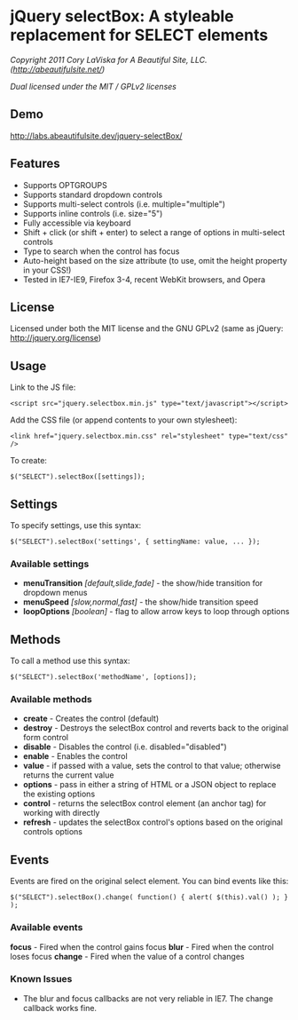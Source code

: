 # jQuery selectBox: A styleable replacement for SELECT elements

_Copyright 2011 Cory LaViska for A Beautiful Site, LLC. (http://abeautifulsite.net/)_

_Dual licensed under the MIT / GPLv2 licenses_


## Demo

http://labs.abeautifulsite.dev/jquery-selectBox/


## Features

* Supports OPTGROUPS
* Supports standard dropdown controls
* Supports multi-select controls (i.e. multiple="multiple")
* Supports inline controls (i.e. size="5")
* Fully accessible via keyboard
* Shift + click (or shift + enter) to select a range of options in multi-select controls
* Type to search when the control has focus
* Auto-height based on the size attribute (to use, omit the height property in your CSS!)
* Tested in IE7-IE9, Firefox 3-4, recent WebKit browsers, and Opera


## License

Licensed under both the MIT license and the GNU GPLv2 (same as jQuery: http://jquery.org/license)


## Usage

Link to the JS file:

	<script src="jquery.selectbox.min.js" type="text/javascript"></script>

Add the CSS file (or append contents to your own stylesheet):

	<link href="jquery.selectbox.min.css" rel="stylesheet" type="text/css" />

To create:

	$("SELECT").selectBox([settings]);


## Settings

To specify settings, use this syntax:

	$("SELECT").selectBox('settings', { settingName: value, ... });

### Available settings

* __menuTransition__ _[default,slide,fade]_ - the show/hide transition for dropdown menus
* __menuSpeed__ _[slow,normal,fast]_ - the show/hide transition speed
* __loopOptions__ _[boolean]_ - flag to allow arrow keys to loop through options


## Methods

To call a method use this syntax:

	$("SELECT").selectBox('methodName', [options]);

### Available methods

* __create__ - Creates the control (default)
* __destroy__ - Destroys the selectBox control and reverts back to the original form control
* __disable__ - Disables the control (i.e. disabled="disabled")
* __enable__ - Enables the control
* __value__ - if passed with a value, sets the control to that value; otherwise returns the current value
* __options__ - pass in either a string of HTML or a JSON object to replace the existing options
* __control__ - returns the selectBox control element (an anchor tag) for working with directly
* __refresh__ - updates the selectBox control's options based on the original controls options


## Events

Events are fired on the original select element. You can bind events like this:

	$("SELECT").selectBox().change( function() { alert( $(this).val() ); } );

### Available events

__focus__ - Fired when the control gains focus
__blur__ - Fired when the control loses focus
__change__ - Fired when the value of a control changes


### Known Issues

* The blur and focus callbacks are not very reliable in IE7. The change callback works fine.
